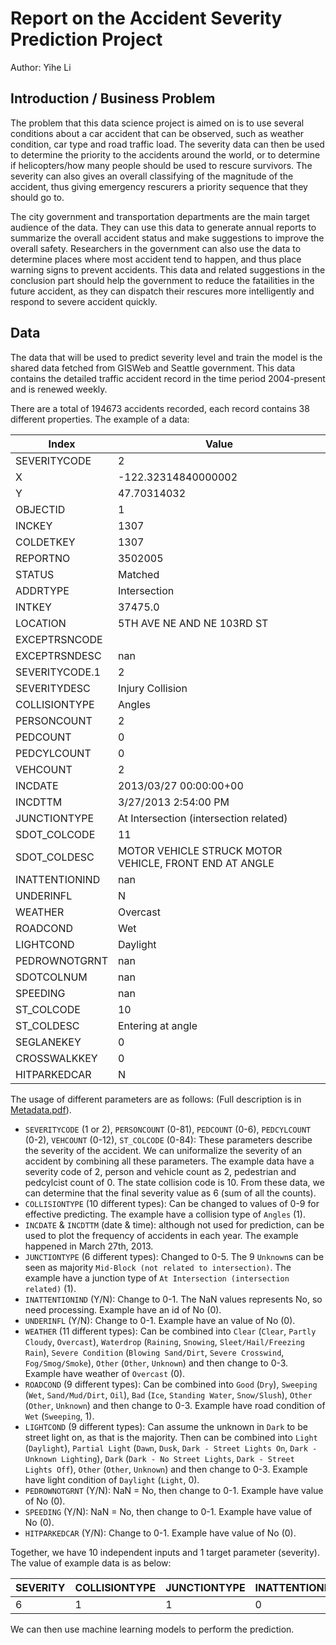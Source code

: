 # Report on the Accident Severity Prediction Project
Author: Yihe Li

## Introduction / Business Problem
The problem that this data science project is aimed on is to use several conditions about a car accident that can be observed, such as 
weather condition, car type and road traffic load. The severity data can then be used to determine the priority to the accidents around the world, 
or to determine if helicopters/how many people should be used to rescure survivors. The severity can also gives an overall classifying of the magnitude 
of the accident, thus giving emergency rescurers a priority sequence that they should go to.

The city government and transportation departments are the main target audience of the data. They can use this data to 
generate annual reports to summarize the overall accident status and make suggestions to improve the overall safety. Researchers 
in the government can also use the data to determine places where most accident tend to happen, and thus place warning signs to prevent accidents.
This data and related suggestions in the conclusion part should help the government to reduce the fatailities in the future accident, 
as they can dispatch their rescures more intelligently and respond to severe accident quickly.

## Data
The data that will be used to predict severity level and train the model is the shared data fetched from GISWeb and Seattle government. 
This data contains the detailed traffic accident record in the time period 2004-present and is renewed weekly.

There are a total of 194673 accidents recorded, each record contains 38 different properties. The example of a data:

| Index          | Value                                                  |
|----------------|--------------------------------------------------------|
| SEVERITYCODE   | 2                                                      |
| X              | -122.32314840000002                                    |
| Y              | 47.70314032                                            |
| OBJECTID       | 1                                                      |
| INCKEY         | 1307                                                   |
| COLDETKEY      | 1307                                                   |
| REPORTNO       | 3502005                                                |
| STATUS         | Matched                                                |
| ADDRTYPE       | Intersection                                           |
| INTKEY         | 37475.0                                                |
| LOCATION       | 5TH AVE NE AND NE 103RD ST                             |
| EXCEPTRSNCODE  |                                                        |
| EXCEPTRSNDESC  | nan                                                    |
| SEVERITYCODE.1 | 2                                                      |
| SEVERITYDESC   | Injury Collision                                       |
| COLLISIONTYPE  | Angles                                                 |
| PERSONCOUNT    | 2                                                      |
| PEDCOUNT       | 0                                                      |
| PEDCYLCOUNT    | 0                                                      |
| VEHCOUNT       | 2                                                      |
| INCDATE        | 2013/03/27 00:00:00+00                                 |
| INCDTTM        | 3/27/2013 2:54:00 PM                                   |
| JUNCTIONTYPE   | At Intersection (intersection related)                 |
| SDOT_COLCODE   | 11                                                     |
| SDOT_COLDESC   | MOTOR VEHICLE STRUCK MOTOR VEHICLE, FRONT END AT ANGLE |
| INATTENTIONIND | nan                                                    |
| UNDERINFL      | N                                                      |
| WEATHER        | Overcast                                               |
| ROADCOND       | Wet                                                    |
| LIGHTCOND      | Daylight                                               |
| PEDROWNOTGRNT  | nan                                                    |
| SDOTCOLNUM     | nan                                                    |
| SPEEDING       | nan                                                    |
| ST_COLCODE     | 10                                                     |
| ST_COLDESC     | Entering at angle                                      |
| SEGLANEKEY     | 0                                                      |
| CROSSWALKKEY   | 0                                                      |
| HITPARKEDCAR   | N                                                      |

The usage of different parameters are as follows:
(Full description is in [Metadata.pdf](https://github.com/Mick235711/Coursera_Capstone/blob/main/Metadata.pdf)).
- `SEVERITYCODE` (1 or 2), `PERSONCOUNT` (0-81), `PEDCOUNT` (0-6), `PEDCYLCOUNT` (0-2), `VEHCOUNT` (0-12), `ST_COLCODE` (0-84): 
  These parameters describe the severity of the accident. We can uniformalize the severity of an accident by combining all these parameters. 
  The example data have a severity code of 2, person and vehicle count as 2, pedestrian and pedcylcist count of 0. The state collision code is 10.
  From these data, we can determine that the final severity value as 6 (sum of all the counts).
- `COLLISIONTYPE` (10 different types): Can be changed to values of 0-9 for effective predicting. The example have a collision type of `Angles` (1).
- `INCDATE` & `INCDTTM` (date & time): although not used for prediction, can be used to plot the frequency of accidents in each year. The example happened in March 27th, 2013.
- `JUNCTIONTYPE` (6 different types): Changed to 0-5. The 9 `Unknown`s can be seen as majority `Mid-Block (not related to intersection)`.
  The example have a junction type of `At Intersection (intersection related)` (1).
- `INATTENTIONIND` (Y/N): Change to 0-1. The NaN values represents No, so need processing. Example have an id of No (0).
- `UNDERINFL` (Y/N): Change to 0-1. Example have an value of No (0).
- `WEATHER` (11 different types): Can be combined into 
  `Clear` (`Clear`, `Partly Cloudy`, `Overcast`), 
  `Waterdrop` (`Raining`, `Snowing`, `Sleet/Hail/Freezing Rain`), 
  `Severe Condition` (`Blowing Sand/Dirt`, `Severe Crosswind`, `Fog/Smog/Smoke`),
  `Other` (`Other`, `Unknown`) and then change to 0-3. Example have weather of `Overcast` (0).
- `ROADCOND` (9 different types): Can be combined into 
  `Good` (`Dry`), 
  `Sweeping` (`Wet`, `Sand/Mud/Dirt`, `Oil`), 
  `Bad` (`Ice`, `Standing Water`, `Snow/Slush`), 
  `Other` (`Other`, `Unknown`) and then change to 0-3. Example have road condition of `Wet` (`Sweeping`, 1).
- `LIGHTCOND` (9 different types): Can assume the unknown in `Dark` to be street light on, as that is the majority. Then can be combined into 
  `Light` (`Daylight`), 
  `Partial Light` (`Dawn`, `Dusk`, `Dark - Street Lights On`, `Dark - Unknown Lighting`),
  `Dark` (`Dark - No Street Lights`, `Dark - Street Lights Off`),
  `Other` (`Other`, `Unknown`) and then change to 0-3. Example have light condition of `Daylight` (`Light`, 0).
- `PEDROWNOTGRNT` (Y/N): NaN = No, then change to 0-1. Example have value of No (0).
- `SPEEDING` (Y/N): NaN = No, then change to 0-1. Example have value of No (0).
- `HITPARKEDCAR` (Y/N): Change to 0-1. Example have value of No (0).

Together, we have 10 independent inputs and 1 target parameter (severity). The value of example data is as below:

|   SEVERITY |   COLLISIONTYPE |   JUNCTIONTYPE |   INATTENTIONIND |   UNDERINFL |   WEATHER |   ROADCOND |   LIGHTCOND |   PEDROWNOTGRANT |   SPEEDING |   HITPARKEDCAR |
|------------|-----------------|----------------|------------------|-------------|-----------|------------|-------------|------------------|------------|----------------|
|          6 |               1 |              1 |                0 |           0 |         0 |          1 |           0 |                0 |          0 |              0 |

We can then use machine learning models to perform the prediction.

